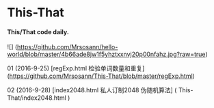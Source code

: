 # This-That
#### This/That code daily.
![] (https://github.com/Mrsosann/hello-world/blob/master/4b66ade8jw1f5yhztxxnvj20p00nfahz.jpg?raw=true)

01 (2016-9-25) [regExp.html 检验单词数量和重复] (https://github.com/Mrsosann/This-That/blob/master/regExp.html)

02 (2016-9-28) [index2048.html 私人订制2048 伪随机算法] ( This-That/index2048.html )
